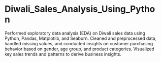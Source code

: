 # Diwali_Sales_Analysis_Using_Python
Performed exploratory data analysis (EDA) on Diwali sales data using Python, Pandas, Matplotlib, and Seaborn. Cleaned and preprocessed data, handled missing values, and conducted insights on customer purchasing behavior based on gender, age group, and product categories. Visualized key sales trends and patterns to derive business insights.
